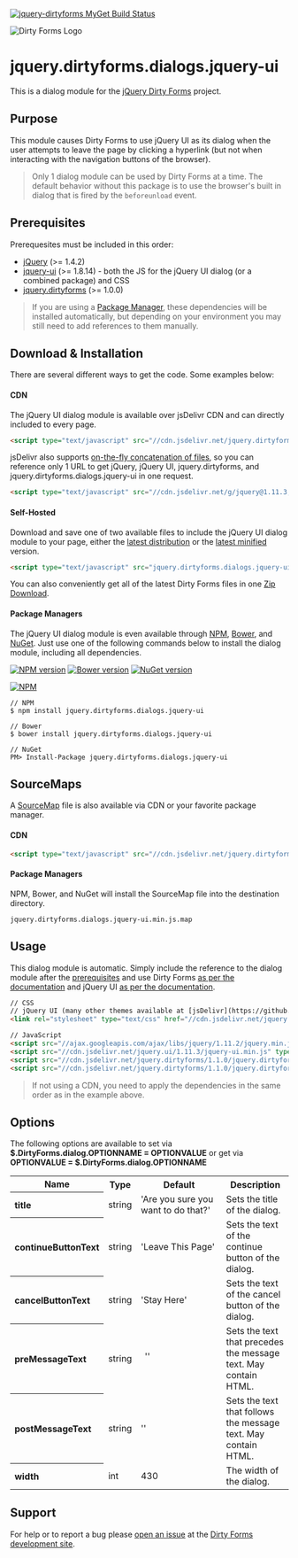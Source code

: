 [![jquery-dirtyforms MyGet Build Status](https://www.myget.org/BuildSource/Badge/jquery-dirtyforms?identifier=193d9dab-a526-484e-8062-9a960322f246)](https://www.myget.org/)

![Dirty Forms Logo](https://raw.githubusercontent.com/snikch/jquery.dirtyforms/master/branding/dirty-forms-logo.png)

# jquery.dirtyforms.dialogs.jquery-ui

This is a dialog module for the [jQuery Dirty Forms](https://github.com/snikch/jquery.dirtyforms) project.

## Purpose

This module causes Dirty Forms to use jQuery UI as its dialog when the user attempts to leave the page by clicking a hyperlink (but not when interacting with the navigation buttons of the browser).

> Only 1 dialog module can be used by Dirty Forms at a time. The default behavior without this package is to use the browser's built in dialog that is fired by the `beforeunload` event.

## Prerequisites

Prerequesites must be included in this order:

- [jQuery](http://jquery.com) (>= 1.4.2)
- [jquery-ui](http://jqueryui.com/download/) (>= 1.8.14) - both the JS for the jQuery UI dialog (or a combined package) and CSS
- [jquery.dirtyforms](https://github.com/snikch/jquery.dirtyforms) (>= 1.0.0)

> If you are using a [Package Manager](#package-managers), these dependencies will be installed automatically, but depending on your environment you may still need to add references to them manually.

## Download & Installation
There are several different ways to get the code. Some examples below:

#### CDN
The jQuery UI dialog module is available over jsDelivr CDN and can directly included to every page.
```HTML
<script type="text/javascript" src="//cdn.jsdelivr.net/jquery.dirtyforms/1.1.0/jquery.dirtyforms.dialogs.jquery-ui.min.js"></script>
```

jsDelivr also supports [on-the-fly concatenation of files](https://github.com/jsdelivr/jsdelivr#load-multiple-files-with-single-http-request), so you can reference only 1 URL to get jQuery, jQuery UI, jquery.dirtyforms, and jquery.dirtyforms.dialogs.jquery-ui in one request.
```HTML
<script type="text/javascript" src="//cdn.jsdelivr.net/g/jquery@1.11.3,jquery.ui@1.11.3,jquery.dirtyforms@1.1.0(jquery.dirtyforms.min.js+jquery.dirtyforms.dialogs.jquery-ui.min.js)"></script>
```

#### Self-Hosted
Download and save one of two available files to include the jQuery UI dialog module to your page, either the [latest distribution](https://raw.githubusercontent.com/NightOwl888/jquery.dirtyforms.dialogs.jquery-ui.dist/master/jquery.dirtyforms.dialogs.jquery-ui.js) or the [latest minified](https://raw.githubusercontent.com/NightOwl888/jquery.dirtyforms.dialogs.jquery-ui.dist/master/jquery.dirtyforms.dialogs.jquery-ui.min.js) version.
```HTML
<script type="text/javascript" src="jquery.dirtyforms.dialogs.jquery-ui.min.js"></script>
```

You can also conveniently get all of the latest Dirty Forms files in one [Zip Download](https://github.com/NightOwl888/jquery.dirtyforms.dist/archive/master.zip).

#### Package Managers
The jQuery UI dialog module is even available through [NPM](http://npmjs.org), [Bower](http://bower.io), and [NuGet](https://www.nuget.org/). Just use one of the following commands below to install the dialog module, including all dependencies.

[![NPM version](https://badge.fury.io/js/jquery.dirtyforms.dialogs.jquery-ui.svg)](http://www.npmjs.org/package/jquery.dirtyforms.dialogs.jquery-ui)
[![Bower version](https://badge.fury.io/bo/jquery.dirtyforms.dialogs.jquery-ui.svg)](http://bower.io/search/?q=jquery.dirtyforms.dialogs.jquery-ui)
[![NuGet version](https://badge.fury.io/nu/jquery.dirtyforms.dialogs.jquery-ui.svg)](https://www.nuget.org/packages/jquery.dirtyforms.dialogs.jquery-ui/)

[![NPM](https://nodei.co/npm/jquery.dirtyforms.dialogs.jquery-ui.png?compact=true)](https://nodei.co/npm/jquery.dirtyforms.dialogs.jquery-ui/)
```
// NPM
$ npm install jquery.dirtyforms.dialogs.jquery-ui

// Bower
$ bower install jquery.dirtyforms.dialogs.jquery-ui

// NuGet
PM> Install-Package jquery.dirtyforms.dialogs.jquery-ui
```

## SourceMaps

A [SourceMap](https://docs.google.com/document/d/1U1RGAehQwRypUTovF1KRlpiOFze0b-_2gc6fAH0KY0k/edit?hl=en_US&pli=1&pli=1) file is also available via CDN or your favorite package manager.

#### CDN

```HTML
<script type="text/javascript" src="//cdn.jsdelivr.net/jquery.dirtyforms/1.1.0/jquery.dirtyforms.dialogs.jquery-ui.min.js.map"></script>
```

#### Package Managers

NPM, Bower, and NuGet will install the SourceMap file into the destination directory.

```
jquery.dirtyforms.dialogs.jquery-ui.min.js.map
```

## Usage

This dialog module is automatic. Simply include the reference to the dialog module after the [prerequisites](#prerequisites) and use Dirty Forms [as per the documentation](https://github.com/snikch/jquery.dirtyforms#usage) and jQuery UI [as per the documentation](https://api.jqueryui.com/dialog/).

```HTML
// CSS
// jQuery UI (many other themes available at [jsDelivr](https://github.com/jsdelivr/jsdelivr/tree/master/files/jquery.ui/1.11.3/themes))
<link rel="stylesheet" type="text/css" href="//cdn.jsdelivr.net/jquery.ui/1.11.3/jquery-ui.min.css" />

// JavaScript
<script src="//ajax.googleapis.com/ajax/libs/jquery/1.11.2/jquery.min.js" type="text/javascript"></script>
<script src="//cdn.jsdelivr.net/jquery.ui/1.11.3/jquery-ui.min.js" type="text/javascript"></script>
<script src="//cdn.jsdelivr.net/jquery.dirtyforms/1.1.0/jquery.dirtyforms.min.js" type="text/javascript"></script>
<script src="//cdn.jsdelivr.net/jquery.dirtyforms/1.1.0/jquery.dirtyforms.dialogs.jquery-ui.min.js" type="text/javascript"></script>
```

> If not using a CDN, you need to apply the dependencies in the same order as in the example above.

## Options

The following options are available to set via **$.DirtyForms.dialog.OPTIONNAME = OPTIONVALUE** or get via **OPTIONVALUE = $.DirtyForms.dialog.OPTIONNAME**

<table>
	<tr>
		<th>Name</th>
		<th>Type</th>
		<th>Default</th>
		<th>Description</th>
	</tr>
	<tr>
		<th align="left">title</th>
		<td>string</td>
		<td>'Are you sure you want to do that?'</td>
		<td>Sets the title of the dialog.</td>
	</tr>
	<tr>
		<th align="left">continueButtonText</th>
		<td>string</td>
		<td nowrap="nowrap">'Leave This Page'</td>
		<td>Sets the text of the continue button of the dialog.</td>
	</tr>
	<tr>
		<th align="left">cancelButtonText</th>
		<td>string</td>
		<td nowrap="nowrap">'Stay Here'</td>
		<td>Sets the text of the cancel button of the dialog.</td>
	</tr>
	<tr>
		<th align="left">preMessageText</th>
		<td>string</td>
		<td>'<span class="ui-icon ui-icon-alert" style="float:left; margin:2px 7px 25px 0;"></span>'</td>
		<td>Sets the text that precedes the message text. May contain HTML.</td>
	</tr>
	<tr>
		<th align="left">postMessageText</th>
		<td>string</td>
		<td nowrap="nowrap">''</td>
		<td>Sets the text that follows the message text. May contain HTML.</td>
	</tr>
	<tr>
		<th align="left">width</th>
		<td>int</td>
		<td nowrap="nowrap">430</td>
		<td>The width of the dialog.</td>
	</tr>
</table>


## Support

For help or to report a bug please [open an issue](https://github.com/snikch/jquery.dirtyforms/issues/new) at the [Dirty Forms development site](https://github.com/snikch/jquery.dirtyforms/).
